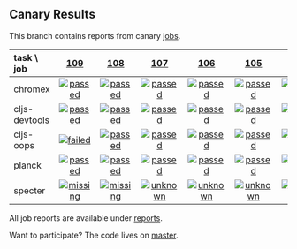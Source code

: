 ## Canary Results

This branch contains reports from canary [jobs](https://github.com/cljs-oss/canary/tree/jobs).

[//]: # (begin_overview_table)

| task \ job | <a href="reports/2017/10/09/job-000109-1.9.946-85b882b" title="job #109 finished on 2017-10-09">109</a> | <a href="reports/2017/10/08/job-000108-1.9.946-85b882b" title="job #108 finished on 2017-10-08">108</a> | <a href="reports/2017/10/07/job-000107-1.9.946-85b882b" title="job #107 finished on 2017-10-07">107</a> | <a href="reports/2017/10/06/job-000106-1.9.946-85b882b" title="job #106 finished on 2017-10-06">106</a> | <a href="reports/2017/10/05/job-000105-1.9.946-85b882b" title="job #105 finished on 2017-10-05">105</a> | <a href="reports/2017/10/04/job-000104-1.9.946-85b882b" title="job #104 finished on 2017-10-04">104</a> | <a href="reports/2017/10/03/job-000103-1.9.946-85b882b" title="job #103 finished on 2017-10-03">103</a> | <a href="reports/2017/10/02/job-000102-1.9.944-9778b34" title="job #102 finished on 2017-10-02">102</a> | <a href="reports/2017/10/01/job-000101-1.9.943-300e326" title="job #101 finished on 2017-10-01">101</a> | <a href="reports/2017/09/30/job-000100-1.9.938-35ad08e" title="job #100 finished on 2017-09-30">100</a> |
| :--- | :---: | :---: | :---: | :---: | :---: | :---: | :---: | :---: | :---: | :---: |
| chromex | <a href="reports/2017/10/09/job-000109-1.9.946-85b882b#-chromex"><img title="passed" src="http://box.binaryage.com/s-passed.svg"><a> | <a href="reports/2017/10/08/job-000108-1.9.946-85b882b#-chromex"><img title="passed" src="http://box.binaryage.com/s-passed.svg"><a> | <a href="reports/2017/10/07/job-000107-1.9.946-85b882b#-chromex"><img title="passed" src="http://box.binaryage.com/s-passed.svg"><a> | <a href="reports/2017/10/06/job-000106-1.9.946-85b882b#-chromex"><img title="passed" src="http://box.binaryage.com/s-passed.svg"><a> | <a href="reports/2017/10/05/job-000105-1.9.946-85b882b#-chromex"><img title="passed" src="http://box.binaryage.com/s-passed.svg"><a> | <a href="reports/2017/10/04/job-000104-1.9.946-85b882b#-chromex"><img title="passed" src="http://box.binaryage.com/s-passed.svg"><a> | <a href="reports/2017/10/03/job-000103-1.9.946-85b882b#-chromex"><img title="passed" src="http://box.binaryage.com/s-passed.svg"><a> | <a href="reports/2017/10/02/job-000102-1.9.944-9778b34#-chromex"><img title="passed" src="http://box.binaryage.com/s-passed.svg"><a> | <a href="reports/2017/10/01/job-000101-1.9.943-300e326#-chromex"><img title="passed" src="http://box.binaryage.com/s-passed.svg"><a> | <a href="reports/2017/09/30/job-000100-1.9.938-35ad08e#-chromex"><img title="passed" src="http://box.binaryage.com/s-passed.svg"><a> |
| cljs-devtools | <a href="reports/2017/10/09/job-000109-1.9.946-85b882b#-cljs-devtools"><img title="passed" src="http://box.binaryage.com/s-passed.svg"><a> | <a href="reports/2017/10/08/job-000108-1.9.946-85b882b#-cljs-devtools"><img title="passed" src="http://box.binaryage.com/s-passed.svg"><a> | <a href="reports/2017/10/07/job-000107-1.9.946-85b882b#-cljs-devtools"><img title="passed" src="http://box.binaryage.com/s-passed.svg"><a> | <a href="reports/2017/10/06/job-000106-1.9.946-85b882b#-cljs-devtools"><img title="passed" src="http://box.binaryage.com/s-passed.svg"><a> | <a href="reports/2017/10/05/job-000105-1.9.946-85b882b#-cljs-devtools"><img title="passed" src="http://box.binaryage.com/s-passed.svg"><a> | <a href="reports/2017/10/04/job-000104-1.9.946-85b882b#-cljs-devtools"><img title="passed" src="http://box.binaryage.com/s-passed.svg"><a> | <a href="reports/2017/10/03/job-000103-1.9.946-85b882b#-cljs-devtools"><img title="passed" src="http://box.binaryage.com/s-passed.svg"><a> | <a href="reports/2017/10/02/job-000102-1.9.944-9778b34#-cljs-devtools"><img title="passed" src="http://box.binaryage.com/s-passed.svg"><a> | <a href="reports/2017/10/01/job-000101-1.9.943-300e326#-cljs-devtools"><img title="passed" src="http://box.binaryage.com/s-passed.svg"><a> | <a href="reports/2017/09/30/job-000100-1.9.938-35ad08e#-cljs-devtools"><img title="passed" src="http://box.binaryage.com/s-passed.svg"><a> |
| cljs-oops | <a href="reports/2017/10/09/job-000109-1.9.946-85b882b#-cljs-oops"><img title="failed" src="http://box.binaryage.com/s-failed.svg"><a> | <a href="reports/2017/10/08/job-000108-1.9.946-85b882b#-cljs-oops"><img title="passed" src="http://box.binaryage.com/s-passed.svg"><a> | <a href="reports/2017/10/07/job-000107-1.9.946-85b882b#-cljs-oops"><img title="passed" src="http://box.binaryage.com/s-passed.svg"><a> | <a href="reports/2017/10/06/job-000106-1.9.946-85b882b#-cljs-oops"><img title="passed" src="http://box.binaryage.com/s-passed.svg"><a> | <a href="reports/2017/10/05/job-000105-1.9.946-85b882b#-cljs-oops"><img title="passed" src="http://box.binaryage.com/s-passed.svg"><a> | <a href="reports/2017/10/04/job-000104-1.9.946-85b882b#-cljs-oops"><img title="passed" src="http://box.binaryage.com/s-passed.svg"><a> | <a href="reports/2017/10/03/job-000103-1.9.946-85b882b#-cljs-oops"><img title="passed" src="http://box.binaryage.com/s-passed.svg"><a> | <a href="reports/2017/10/02/job-000102-1.9.944-9778b34#-cljs-oops"><img title="passed" src="http://box.binaryage.com/s-passed.svg"><a> | <a href="reports/2017/10/01/job-000101-1.9.943-300e326#-cljs-oops"><img title="passed" src="http://box.binaryage.com/s-passed.svg"><a> | <a href="reports/2017/09/30/job-000100-1.9.938-35ad08e#-cljs-oops"><img title="passed" src="http://box.binaryage.com/s-passed.svg"><a> |
| planck | <a href="reports/2017/10/09/job-000109-1.9.946-85b882b#-planck"><img title="passed" src="http://box.binaryage.com/s-passed.svg"><a> | <a href="reports/2017/10/08/job-000108-1.9.946-85b882b#-planck"><img title="passed" src="http://box.binaryage.com/s-passed.svg"><a> | <a href="reports/2017/10/07/job-000107-1.9.946-85b882b#-planck"><img title="passed" src="http://box.binaryage.com/s-passed.svg"><a> | <a href="reports/2017/10/06/job-000106-1.9.946-85b882b#-planck"><img title="passed" src="http://box.binaryage.com/s-passed.svg"><a> | <a href="reports/2017/10/05/job-000105-1.9.946-85b882b#-planck"><img title="passed" src="http://box.binaryage.com/s-passed.svg"><a> | <a href="reports/2017/10/04/job-000104-1.9.946-85b882b#-planck"><img title="passed" src="http://box.binaryage.com/s-passed.svg"><a> | <a href="reports/2017/10/03/job-000103-1.9.946-85b882b#-planck"><img title="passed" src="http://box.binaryage.com/s-passed.svg"><a> | <a href="reports/2017/10/02/job-000102-1.9.944-9778b34#-planck"><img title="passed" src="http://box.binaryage.com/s-passed.svg"><a> | <a href="reports/2017/10/01/job-000101-1.9.943-300e326#-planck"><img title="passed" src="http://box.binaryage.com/s-passed.svg"><a> | <a href="reports/2017/09/30/job-000100-1.9.938-35ad08e#-planck"><img title="passed" src="http://box.binaryage.com/s-passed.svg"><a> |
| specter | <a href="reports/2017/10/09/job-000109-1.9.946-85b882b#-specter"><img title="missing" src="http://box.binaryage.com/s-missing.svg"><a> | <a href="reports/2017/10/08/job-000108-1.9.946-85b882b#-specter"><img title="missing" src="http://box.binaryage.com/s-missing.svg"><a> | <a href="reports/2017/10/07/job-000107-1.9.946-85b882b#-specter"><img title="unknown" src="http://box.binaryage.com/s-unknown.svg"><a> | <a href="reports/2017/10/06/job-000106-1.9.946-85b882b#-specter"><img title="unknown" src="http://box.binaryage.com/s-unknown.svg"><a> | <a href="reports/2017/10/05/job-000105-1.9.946-85b882b#-specter"><img title="unknown" src="http://box.binaryage.com/s-unknown.svg"><a> | <a href="reports/2017/10/04/job-000104-1.9.946-85b882b#-specter"><img title="unknown" src="http://box.binaryage.com/s-unknown.svg"><a> | <a href="reports/2017/10/03/job-000103-1.9.946-85b882b#-specter"><img title="unknown" src="http://box.binaryage.com/s-unknown.svg"><a> | <a href="reports/2017/10/02/job-000102-1.9.944-9778b34#-specter"><img title="unknown" src="http://box.binaryage.com/s-unknown.svg"><a> | <a href="reports/2017/10/01/job-000101-1.9.943-300e326#-specter"><img title="unknown" src="http://box.binaryage.com/s-unknown.svg"><a> | <a href="reports/2017/09/30/job-000100-1.9.938-35ad08e#-specter"><img title="unknown" src="http://box.binaryage.com/s-unknown.svg"><a> |

[//]: # (end_overview_table)

All job reports are available under [reports](reports).

Want to participate? The code lives on [master](https://github.com/cljs-oss/canary/tree/master).
